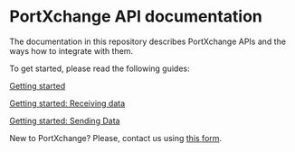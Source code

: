 # PortXchange API documentation

The documentation in this repository describes PortXchange APIs and the ways how to integrate with them.

To get started, please read the following guides: 

[Getting started](/index.md)

[Getting started: Receiving data](/receiving-data/index.md)

[Getting started: Sending Data](/sending-data/index.md)

New to PortXchange? Please, contact us using [this form](https://port-xchange.com/contact/).
